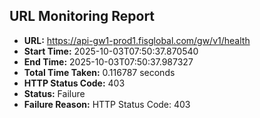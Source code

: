 ## URL Monitoring Report

- **URL:** https://api-gw1-prod1.fisglobal.com/gw/v1/health
- **Start Time:** 2025-10-03T07:50:37.870540
- **End Time:** 2025-10-03T07:50:37.987327
- **Total Time Taken:** 0.116787 seconds
- **HTTP Status Code:** 403
- **Status:** Failure
- **Failure Reason:** HTTP Status Code: 403
